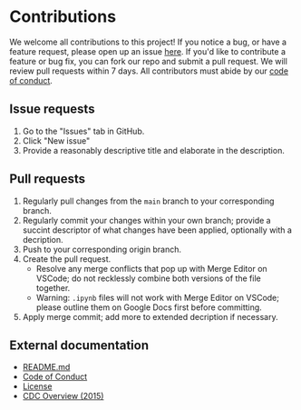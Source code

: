 # Contributions

We welcome all contributions to this project!
If you notice a bug, or have a feature request,
please open up an issue [here](https://github.com/DSCI-310-2025/dsci-310-group-06/issues).
If you'd like to contribute a feature or bug fix,
you can fork our repo and submit a pull request.
We will review pull requests within 7 days.
All contributors must abide by our [code of conduct](CODE_OF_CONDUCT.md).

## Issue requests

1. Go to the "Issues" tab in GitHub.
2. Click "New issue"
3. Provide a reasonably descriptive title and elaborate in the description.

## Pull requests

1. Regularly pull changes from the `main` branch to your corresponding branch.
2. Regularly commit your changes within your own branch; provide a succint descriptor of what changes have been applied, optionally with a decription.
3. Push to your corresponding origin branch.
4. Create the pull request.
    - Resolve any merge conflicts that pop up with Merge Editor on VSCode; do not recklessly combine both versions of the file together.
    - Warning: `.ipynb` files will not work with Merge Editor on VSCode; please outline them on Google Docs first before committing.
5. Apply merge commit; add more to extended decription if necessary.

## External documentation

- [README.md](README.md)
- [Code of Conduct](CODE_OF_CONDUCT.md)
- [License](LICENSE.md)
- [CDC Overview (2015)](src/overview_2015.pdf)
